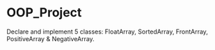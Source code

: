 # OOP_Project
Declare and implement 5 classes: FloatArray, SortedArray, FrontArray, PositiveArray & NegativeArray.
